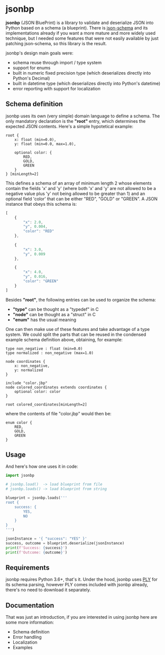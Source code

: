 
# jsonbp

**jsonbp** (JSON BluePrint) is a library to validate and deserialize JSON into Python based on a schema (a blueprint). There is [json-schema][json_schema] and its implementations already if you want a more mature and more widely used technique, but I needed some features that were not easily available by just patching json-schema, so this library is the result.

jsonbp's design main goals were:
- schema reuse through import / type system
- support for enums
- built in numeric fixed precision type (which deserializes directly into Python's Decimal)
- built in datetime type (which deserializes directly into Python's datetime)
- error reporting with support for localization

## Schema definition

jsonbp uses its own (very simple) domain language to define a schema.
The only mandatory declaration is the **"root"** entry, which determines the expected JSON contents.
Here's a simple hypotetical example:

```
root {
	x: float (min=0.0),
	y: float (min=0.0, max=1.0),

	optional color: {
		RED,
		GOLD,
		GREEN
	}
} [minLength=2]
```

This defines a schema of an array of minimum length 2 whose elements contain the fields 'x' and 'y' (where both 'x' and 'y' are not allowed to be a negative value plus 'y' not being allowed to be greater than 1) and an optional field 'color' that can be either "RED", "GOLD" or "GREEN". A JSON instance that obeys this schema is:

```js
[
	{
		"x": 2.0,
		"y", 0.004,
		"color": "RED"
	},
	
	{
		"x": 3.0,
		"y", 0.009
	},

	{
		"x": 4.0,
		"y", 0.016,
		"color": "GREEN"
	}
]
```

Besides **"root"**, the following entries can be used to organize the schema:
- **"type"** can be thought as a "typedef" in C
- **"node"** can be thought as a "struct" in C
- **"enum"** has the usual meaning

One can then make use of these features and take advantage of a type system. We could split the parts that can be reused in the condensed example schema definition above, obtaining, for example:

```
type non_negative : float (min=0.0)
type normalized : non_negative (max=1.0)

node coordinates {
	x: non_negative,
	y: normalized
}

include "color.jbp"
node colored_coordinates extends coordinates {
	optional color: color
}

root colored_coordinates[minLength=2]
```

where the contents of file "color.jbp" would then be:

```
enum color {
	RED,
	GOLD,
	GREEN
}
```

## Usage

And here's how one uses it in code:

```py
import jsonbp

# jsonbp.load()  -> load blueprint from file
# jsonbp.loads() -> load blueprint from string

blueprint = jsonbp.loads('''
root {
    success: {
        YES,
        NO
    }
}
''')

jsonInstance = '{ "success": "YES" }'
success, outcome = blueprint.deserialize(jsonInstance)
print(f'Success: {success}')
print(f'Outcome: {outcome}')
```

## Requirements

jsonbp requires Python 3.6+, that's it.
Under the hood, jsonbp uses [PLY][ply] for its schema parsing, however PLY comes included with jsonbp already, there's no need to download it separately.

## Documentation

That was just an introduction, if you are interested in using jsonbp here are some more information:
- Schema definition
- Error handling
- Localization
- Examples

[//]: References
   [json_schema]: <https://json-schema.org/>
   [ply]: <https://www.dabeaz.com/ply/>
   
